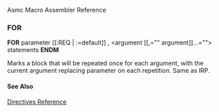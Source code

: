 Asmc Macro Assembler Reference

### FOR

**FOR** parameter [[:REQ | :=default]] , <argument [[,="" argument]]...="">
   statements
   **ENDM**</argument>

Marks a block that will be repeated once for each argument, with the current argument replacing parameter on each repetition. Same as IRP.

#### See Also

[Directives Reference](readme.md)